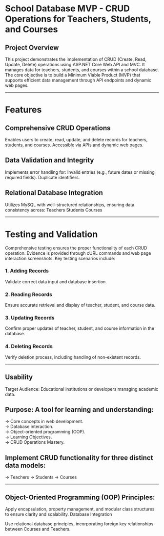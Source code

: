 # School Database MVP - CRUD Operations for Teachers, Students, and Courses
## Project Overview
This project demonstrates the implementation of CRUD (Create, Read, Update, Delete) operations using ASP.NET Core Web API and MVC. It manages data for teachers, students, and courses within a school database. The core objective is to build a Minimum Viable Product (MVP) that supports efficient data management through API endpoints and dynamic web pages.

---
# Features
## Comprehensive CRUD Operations
Enables users to create, read, update, and delete records for teachers, students, and courses.
Accessible via APIs and dynamic web pages.

## Data Validation and Integrity
Implements error handling for:
Invalid entries (e.g., future dates or missing required fields).
Duplicate identifiers.

## Relational Database Integration
Utilizes MySQL with well-structured relationships, ensuring data consistency across:
Teachers 
Students 
Courses

---
# Testing and Validation
Comprehensive testing ensures the proper functionality of each CRUD operation. Evidence is provided through cURL commands and web page interaction screenshots. Key testing scenarios include:

### 1. Adding Records
Validate correct data input and database insertion.

### 2. Reading Records
Ensure accurate retrieval and display of teacher, student, and course data.

### 3. Updating Records
Confirm proper updates of teacher, student, and course information in the database.

### 4. Deleting Records
Verify deletion process, including handling of non-existent records.

--- 

## Usability
Target Audience: Educational institutions or developers managing academic data.

## Purpose: A tool for learning and understanding:
-> Core concepts in web development.  
-> Database interaction.  
-> Object-oriented programming (OOP).  
-> Learning Objectives.  
-> CRUD Operations Mastery. 

## Implement CRUD functionality for three distinct data models:
-> Teachers 
-> Students 
-> Courses 

---
## Object-Oriented Programming (OOP) Principles:
Apply encapsulation, property management, and modular class structures to ensure clarity and scalability.
Database Integration

Use relational database principles, incorporating foreign key relationships between Courses and Teachers.
